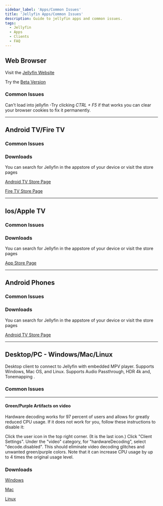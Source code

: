 ```yaml
---
sidebar_label: 'Apps/Common Issues'
title: 'Jellyfin Apps/Common Issues'
description: Guide to jellyfin apps and common issues.
tags:
  - Jellyfin
  - Apps
  - Clients
  - FAQ
---
```


## Web Browser

Visit the [Jellyfin Website](https://jfapp.xyz)

Try the [Beta Version](https://beta.jfapp.xyz)

### Common Issues

Can't load into jellyfin
-Try clicking _CTRL + F5_ if that works you can clear your browser cookies to fix it permanently.

---

## Android TV/Fire TV

### Common Issues

### Downloads

You can search for Jellyfin in the appstore of your device or visit the store pages

[Android TV Store Page](https://play.google.com/store/apps/details?id=org.jellyfin.androidtv&hl=en_US&gl=US)

[Fire TV Store Page](https://www.amazon.com/Jellyfin-for-Fire-TV/dp/B07TX7Z725/ref=sr_1_1?keywords=jellyfin&s=mobile-apps&sr=1-1)

---

## Ios/Apple TV

### Common Issues

### Downloads

You can search for Jellyfin in the appstore of your device or visit the store pages

[App Store Page](https://apps.apple.com/us/app/swiftfin/id1604098728)

---

## Android Phones

### Common Issues

### Downloads

You can search for Jellyfin in the appstore of your device or visit the store pages

[Android TV Store Page](https://play.google.com/store/apps/details?id=dev.jdtech.jellyfin&hl=en_US&gl=US)

---

## Desktop/PC - Windows/Mac/Linux

Desktop client to connect to Jellyfin with embedded MPV player. Supports Windows, Mac OS, and Linux. Supports Audio Passthrough, HDR 4k and, Tonemapping .

### Common Issues

---

#### Green/Purple Artifacts on video

Hardware decoding works for 97 percent of users and allows for greatly reduced CPU usage. If it does not work for you, follow these instructions to disable it:

Click the user icon in the top right corner. (It is the last icon.)
Click "Client Settings".
Under the "video" category, for "hardwareDecoding", select "decode.disabled".
This should eliminate video decoding glitches and unwanted green/purple colors. Note that it can increase CPU usage by up to 4 times the original usage level.

### Downloads

[Windows](https://github.com/jellyfin/jellyfin-media-player/releases/download/v1.9.1/JellyfinMediaPlayer-1.9.1-windows-x64.exe)

[Mac](https://github.com/jellyfin/jellyfin-media-player/releases/download/v1.9.1/JellyfinMediaPlayer-1.9.1-windows-x64.exe)

[Linux](https://github.com/jellyfin/jellyfin-media-player/releases/download/v1.9.1/JellyfinMediaPlayer-1.9.1-windows-x64.exe)
